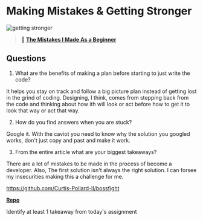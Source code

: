 # Making Mistakes & Getting Stronger

![getting stronger](https://bcw.blob.core.windows.net/public/img/lesson-images/js-bootcamp-logo.jpg)

> **📖 [The Mistakes I Made As a Beginner](https://codeworksacademy.com/fs-student-guide/resources/wk2/06-Coding-Mistakes)**

## Questions

1. What are the benefits of making a plan before starting to just write the code?

It helps you stay on track and follow a big picture plan instead of getting lost in the grind of coding. Designing, I think, comes from stepping back from the code and thinking about how ith will look or act before how to get it to look that way or act that way.

2. How do you find answers when you are stuck?

Google it. With the caviot you need to know why the solution you googled works, don't just copy and past and make it work.

3. From the entire article what are your biggest takeaways?

There are a lot of mistakes to be made in the process of become a developer. Also, The first solution isn't always the right solution. I can forsee my insecurities making this a challenge for me.

https://github.com/Curtis-Pollard-II/bossfight


**[Repo](https://github.com/Curtis-Pollard-II/<ASSIGNMENT_REPO>)**

Identify at least 1 takeaway from today's assignment
